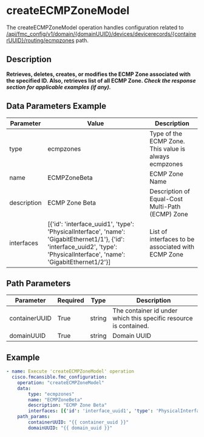 # createECMPZoneModel

The createECMPZoneModel operation handles configuration related to [/api/fmc_config/v1/domain/{domainUUID}/devices/devicerecords/{containerUUID}/routing/ecmpzones](/paths//api/fmc_config/v1/domain/{domain_uuid}/devices/devicerecords/{container_uuid}/routing/ecmpzones.md) path.&nbsp;
## Description
**Retrieves, deletes, creates, or modifies the ECMP Zone associated with the specified ID. Also, retrieves list of all ECMP Zone.  _Check the response section for applicable examples (if any)._**

## Data Parameters Example
| Parameter | Value | Description |
| --------- | -------- | -------- |
| type | ecmpzones | Type of the ECMP Zone. This value is always ecmpzones |
| name | ECMPZoneBeta | ECMP Zone Name |
| description | ECMP Zone Beta | Description of Equal-Cost Multi-Path (ECMP) Zone |
| interfaces | [{'id': 'interface_uuid1', 'type': 'PhysicalInterface', 'name': 'GigabitEthernet1/1'}, {'id': 'interface_uuid2', 'type': 'PhysicalInterface', 'name': 'GigabitEthernet1/2'}] | List of interfaces to be associated with ECMP Zone |

## Path Parameters
| Parameter | Required | Type | Description |
| --------- | -------- | ---- | ----------- |
| containerUUID | True | string | The container id under which this specific resource is contained. |
| domainUUID | True | string | Domain UUID |

## Example
```yaml
- name: Execute 'createECMPZoneModel' operation
  cisco.fmcansible.fmc_configuration:
    operation: "createECMPZoneModel"
    data:
        type: "ecmpzones"
        name: "ECMPZoneBeta"
        description: "ECMP Zone Beta"
        interfaces: [{'id': 'interface_uuid1', 'type': 'PhysicalInterface', 'name': 'GigabitEthernet1/1'}, {'id': 'interface_uuid2', 'type': 'PhysicalInterface', 'name': 'GigabitEthernet1/2'}]
    path_params:
        containerUUID: "{{ container_uuid }}"
        domainUUID: "{{ domain_uuid }}"

```
